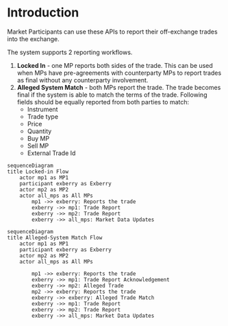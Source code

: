 # Introduction

Market Participants can use these APIs to report their off-exchange trades into the exchange.&#x20;

The system supports 2 reporting workflows.

1. **Locked In** - one MP reports both sides of the trade. This can be used when MPs have pre-agreements with counterparty MPs to report trades as final without any counterparty involvement.&#x20;
2. **Alleged System Match** - both MPs report the trade. The trade becomes final if the system is able to match the terms of the trade. Following fields should be equally reported from both parties to match:
   * Instrument
   * Trade type
   * Price
   * Quantity
   * Buy MP&#x20;
   * Sell MP
   * External Trade Id

```mermaid
sequenceDiagram
title Locked-in Flow
    actor mp1 as MP1
    participant exberry as Exberry
    actor mp2 as MP2
    actor all_mps as All MPs
        mp1 ->> exberry: Reports the trade
        exberry ->> mp1: Trade Report
        exberry ->> mp2: Trade Report
        exberry ->> all_mps: Market Data Updates

```

```mermaid
sequenceDiagram
title Alleged-System Match Flow
    actor mp1 as MP1
    participant exberry as Exberry
    actor mp2 as MP2
    actor all_mps as All MPs
  
        mp1 ->> exberry: Reports the trade
        exberry ->> mp1: Trade Report Acknowledgement
        exberry ->> mp2: Alleged Trade
        mp2 ->> exberry: Reports the trade
        exberry ->> exberry: Alleged Trade Match
        exberry ->> mp1: Trade Report
        exberry ->> mp2: Trade Report
        exberry ->> all_mps: Market Data Updates
    
```

